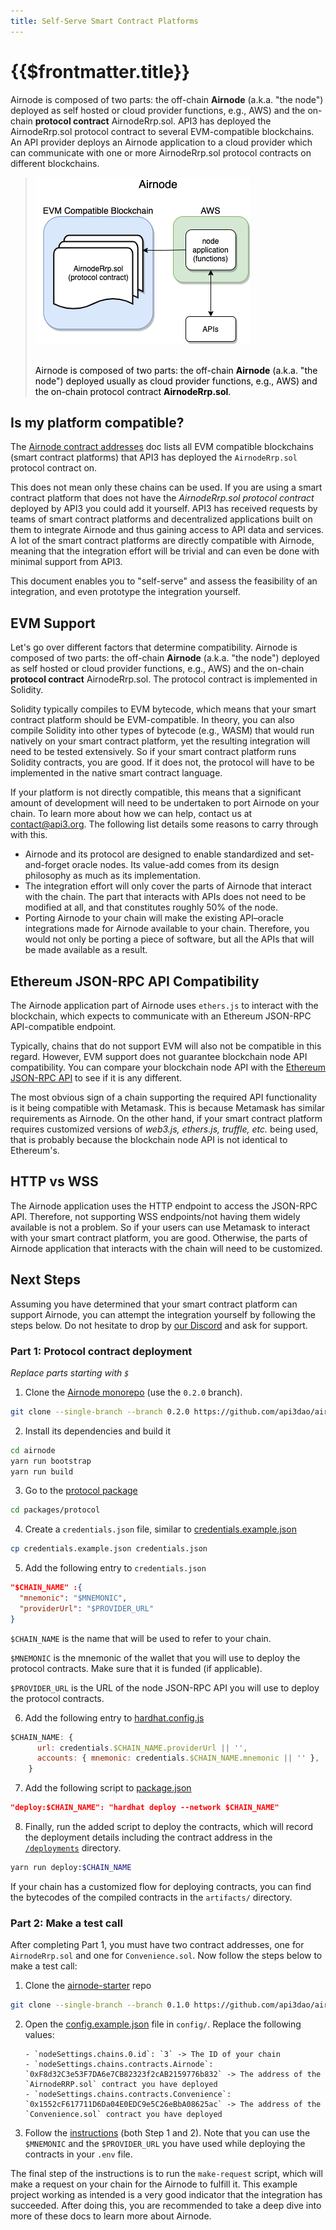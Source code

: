 ```yaml
---
title: Self-Serve Smart Contract Platforms
---
```


# {{$frontmatter.title}}

<TocHeader />
<TOC class="table-of-contents" :include-level="[2,3]" />

Airnode is composed of two parts: the off-chain **Airnode** (a.k.a. "the node")
deployed as self hosted or cloud provider functions, e.g., AWS) and the on-chain
**protocol contract** AirnodeRrp.sol. API3 has deployed the AirnodeRrp.sol
protocol contract to several EVM-compatible blockchains. An API provider deploys
an Airnode application to a cloud provider which can communicate with one or
more AirnodeRrp.sol protocol contracts on different blockchains.

> ![2-parts](../assets/images/airnode-is-2-parts.png) <br/><br/>
>
> <p class="diagram-line" style="color:black;">Airnode is composed of two parts: the off-chain <b>Airnode</b> (a.k.a. "the node") deployed usually as cloud provider functions, e.g., AWS) and the on-chain protocol contract <b>AirnodeRrp.sol</b>.</p>

## Is my platform compatible?

The [Airnode contract addresses](../reference/airnode-addresses.md) doc lists
all EVM compatible blockchains (smart contract platforms) that API3 has deployed
the `AirnodeRrp.sol` protocol contract on.

This does not mean only these chains can be used. If you are using a smart
contract platform that does not have the _AirnodeRrp.sol protocol contract_
deployed by API3 you could add it yourself. API3 has received requests by teams
of smart contract platforms and decentralized applications built on them to
integrate Airnode and thus gaining access to API data and services. A lot of the
smart contract platforms are directly compatible with Airnode, meaning that the
integration effort will be trivial and can even be done with minimal support
from API3.

This document enables you to "self-serve" and assess the feasibility of an
integration, and even prototype the integration yourself.

## EVM Support

Let's go over different factors that determine compatibility. Airnode is
composed of two parts: the off-chain **Airnode** (a.k.a. "the node") deployed as
self hosted or cloud provider functions, e.g., AWS) and the on-chain **protocol
contract** AirnodeRrp.sol. The protocol contract is implemented in Solidity.

Solidity typically compiles to EVM bytecode, which means that your smart
contract platform should be EVM-compatible. In theory, you can also compile
Solidity into other types of bytecode (e.g., WASM) that would run natively on
your smart contract platform, yet the resulting integration will need to be
tested extensively. So if your smart contract platform runs Solidity contracts,
you are good. If it does not, the protocol will have to be implemented in the
native smart contract language.

If your platform is not directly compatible, this means that a significant
amount of development will need to be undertaken to port Airnode on your chain.
To learn more about how we can help, contact us at contact@api3.org. The
following list details some reasons to carry through with this.

- Airnode and its protocol are designed to enable standardized and
  set-and-forget oracle nodes. Its value-add comes from its design philosophy as
  much as its implementation.
- The integration effort will only cover the parts of Airnode that interact with
  the chain. The part that interacts with APIs does not need to be modified at
  all, and that constitutes roughly 50% of the node.
- Porting Airnode to your chain will make the existing API–oracle integrations
  made for Airnode available to your chain. Therefore, you would not only be
  porting a piece of software, but all the APIs that will be made available as a
  result.

## Ethereum JSON-RPC API Compatibility

The Airnode application part of Airnode uses `ethers.js` to interact with the
blockchain, which expects to communicate with an Ethereum JSON-RPC
API-compatible endpoint.

Typically, chains that do not support EVM will also not be compatible in this
regard. However, EVM support does not guarantee blockchain node API
compatibility. You can compare your blockchain node API with the
[ Ethereum JSON-RPC API](https://eth.wiki/json-rpc/API) to see if it is any
different.

The most obvious sign of a chain supporting the required API functionality is it
being compatible with Metamask. This is because Metamask has similar
requirements as Airnode. On the other hand, if your smart contract platform
requires customized versions of _web3.js, ethers.js, truffle, etc._ being used,
that is probably because the blockchain node API is not identical to Ethereum's.

## HTTP vs WSS

The Airnode application uses the HTTP endpoint to access the JSON-RPC API.
Therefore, not supporting WSS endpoints/not having them widely available is not
a problem. So if your users can use Metamask to interact with your smart
contract platform, you are good. Otherwise, the parts of Airnode application
that interacts with the chain will need to be customized.

## Next Steps

Assuming you have determined that your smart contract platform can support
Airnode, you can attempt the integration yourself by following the steps below.
Do not hesitate to drop by [our Discord](https://discord.gg/qnRrcfnm5W) and ask
for support.

### Part 1: Protocol contract deployment

_Replace parts starting with `$`_

1. Clone the [Airnode monorepo](https://github.com/api3dao/airnode) (use the
   `0.2.0` branch).

```sh
git clone --single-branch --branch 0.2.0 https://github.com/api3dao/airnode.git
```

2. Install its dependencies and build it

```sh
cd airnode
yarn run bootstrap
yarn run build
```

3. Go to the
   [protocol package](https://github.com/api3dao/airnode/tree/pre-alpha/packages/protocol)

```sh
cd packages/protocol
```

4. Create a `credentials.json` file, similar to
   [credentials.example.json](https://github.com/api3dao/airnode/blob/pre-alpha/packages/protocol/credentials.example.json)

```sh
cp credentials.example.json credentials.json
```

5. Add the following entry to `credentials.json`

```json
"$CHAIN_NAME" :{
  "mnemonic": "$MNEMONIC",
  "providerUrl": "$PROVIDER_URL"
}
```

`$CHAIN_NAME` is the name that will be used to refer to your chain.

`$MNEMONIC` is the mnemonic of the wallet that you will use to deploy the
protocol contracts. Make sure that it is funded (if applicable).

`$PROVIDER_URL` is the URL of the node JSON-RPC API you will use to deploy the
protocol contracts.

6. Add the following entry to
   [hardhat.config.js](https://github.com/api3dao/airnode/blob/pre-alpha/packages/protocol/hardhat.config.js)

```js
$CHAIN_NAME: {
      url: credentials.$CHAIN_NAME.providerUrl || '',
      accounts: { mnemonic: credentials.$CHAIN_NAME.mnemonic || '' },
    }
```

7. Add the following script to
   [package.json](https://github.com/api3dao/airnode/blob/pre-alpha/packages/protocol/package.json)

```json
"deploy:$CHAIN_NAME": "hardhat deploy --network $CHAIN_NAME"
```

8. Finally, run the added script to deploy the contracts, which will record the
   deployment details including the contract address in the
   [`/deployments`](https://github.com/api3dao/airnode/tree/pre-alpha/packages/protocol/deployments)
   directory.

```sh
yarn run deploy:$CHAIN_NAME
```

If your chain has a customized flow for deploying contracts, you can find the
bytecodes of the compiled contracts in the `artifacts/` directory.

### Part 2: Make a test call

After completing Part 1, you must have two contract addresses, one for
`AirnodeRrp.sol` and one for `Convenience.sol`. Now follow the steps below to
make a test call:

1. Clone the
   [airnode-starter](https://github.com/api3dao/airnode-starter/tree/pre-alpha)
   repo

```sh
git clone --single-branch --branch 0.1.0 https://github.com/api3dao/airnode-starter.git
```

2.  Open the
    [config.example.json](https://github.com/api3dao/airnode-starter/blob/pre-alpha/config/config.example.json)
    file in `config/`. Replace the following values:

        - `nodeSettings.chains.0.id`: `3` -> The ID of your chain
        - `nodeSettings.chains.contracts.Airnode`: `0xF8d32C3e53F7DA6e7CB82323f2cAB2159776b832` -> The address of the `AirnodeRRP.sol` contract you have deployed
        - `nodeSettings.chains.contracts.Convenience`: `0x1552cF617711D6Da04E0EDC9e5C26eBbA08625ac` -> The address of the `Convenience.sol` contract you have deployed

3.  Follow the
    [instructions](https://github.com/api3dao/airnode-starter/tree/pre-alpha#setup#setup)
    (both Step 1 and 2). Note that you can use the `$MNEMONIC` and the
    `$PROVIDER_URL` you have used while deploying the contracts in your `.env`
    file.

The final step of the instructions is to run the `make-request` script, which
will make a request on your chain for the Airnode to fulfill it. This example
project working as intended is a very good indicator that the integration has
succeeded. After doing this, you are recommended to take a deep dive into more
of these docs to learn more about Airnode.
